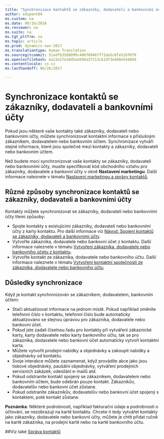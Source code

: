 ```yaml
---
title: "Synchronizace kontaktů se zákazníky, dodavateli a bankovními účty"
author: edupont04
ms.custom: na
ms.date: 09/16/2016
ms.reviewer: na
ms.suite: na
ms.tgt_pltfrm: na
ms.topic: article
ms.prod: dynamics-nav-2017
ms.translationtype: Human Translation
ms.sourcegitcommit: 51adfb3588099c496f0946ff71da5c6fe518f070
ms.openlocfilehash: ea22e27e3dd5a5698a37113cb1df3e408e544ddd
ms.contentlocale: cs-cz
ms.lasthandoff: 06/26/2017

---
```

# <a name="synchronizing-contacts-with-customers-vendors-and-bank-accounts"></a>Synchronizace kontaktů se zákazníky, dodavateli a bankovními účty
Pokud jsou některé vaše kontakty také zákazníky, dodavateli nebo bankovními účty, můžete synchronizovat kontaktní informace s příslušným zákazníkem, dodavatelem nebo bankovním účtem. Synchronizace vytváří stejné informace, které jsou společné mezi kontakty a zákazníky, dodavateli nebo bankovním účtem.  

Než budete moci synchronizovat vaše kontakty se zákazníky, dodavateli nebo bankovními účty, musíte specifikovat kód obchodního vztahu pro zákazníky, dodavatele a bankovní účty v okně **Nastavení marketingu**. Další informace naleznete v tématu [Nastavení marketingu a správy kontaktů](marketing-setup-marketing.md).

## <a name="different-ways-to-synchronize-contacts-with-customers-vendors-and-bank-accounts"></a>Různé způsoby synchronizace kontaktů se zákazníky, dodavateli a bankovními účty
Kontakty můžete synchronizovat se zákazníky, dodavateli nebo bankovními účty třemi způsoby:

* Spojte kontakty s existujícími zákazníky, dodavateli nebo bankovními účty z karty kontaktu. Pro další informace viz [Návod: Spojení kontaktů se zákazníky, dodavateli a bankovními účty](marketing-how-link-contact.md).
* Vytvořte zákazníka, dodavatele nebo bankovní účet z kontaktu. Další informace naleznete v tématu [Vytvoření zákazníka, dodavatele nebo bankovního účetu z kontaktu](marketing-how-create-contacts-new-customers-vendors-bank-accounts.md).
*  Vytvořte kontakt ze zákazníka, dodavatele nebo bankovního účtu. Další informace naleznete v tématu [Vytvoření kontaktní společnosti ze zákazníka, dodavatele nebo bankovního účtu](marketing-how-create-contact-companies.md).

## <a name="consequences-of-synchronization"></a>Důsledky synchronizace
Když je kontakt synchronizován se zákazníkem, dodavatelem, bankovním účtem:

* Stačí aktualizovat informace na jednom místě. Pokud například změníte telefonní číslo v kontaktu, telefonní číslo bude automaticky aktualizováno se stejnou úpravou pro zákazníka, dodavatele nebo bankovní účet.
* Pokud jste zadali číselnou řadu pro kontakty při vytváření zákaznické karty, karty dodavatele nebo karty bankovního účtu, tak se pro zákazníka, dodavatele nebo bankovní účet automaticky vytvoří kontaktní karta.
* Můžete vytvořit prodejní nabídky a objednávky a zakoupit nabídky a objednávky od kontaktu.
*  Svoje interakce můžete zaznamenat, když provádíte akce jako jsou tiskové objednávky, paušální objednávky, vytváření prodejních servisních zakázek, odesílání e-mailů atd.
* Pokud odstraníte kontakt spojený se zákazníkem, dodavatelem nebo bankovním účtem, bude odebrán pouze kontakt. Zákazníkův, dodavatelův nebo bankovní účet zůstane.
* Pokud odstraníte zákazníkův, dodavatelův nebo bankovní účet spojený s kontaktem, poté kontakt zůstane.

**Poznámka**: Některé podrobnosti, například fakturační údaje a podrobnosti o účtování, se nezobrazují na kartě kontaktu. Chcete-li tedy vytvářet kontakty jako zákazníky, dodavatele nebo bankovní účty, můžete je chtít přidat ručně na kartě zákazníka, na prodejní kartě nebo na kartě bankovního účtu.

##<a name="see-also"></a>Viz také
[Správa kontaktů](marketing-contacts.md)

